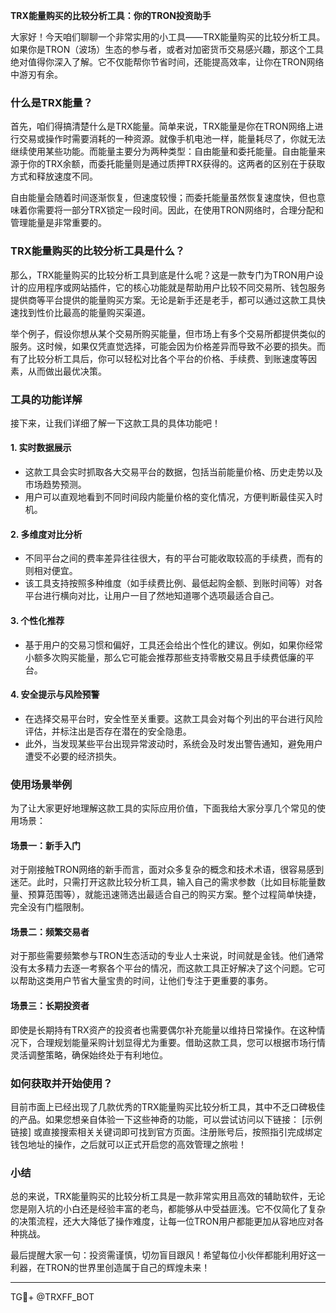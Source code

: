 **TRX能量购买的比较分析工具：你的TRON投资助手**

大家好！今天咱们聊聊一个非常实用的小工具——TRX能量购买的比较分析工具。如果你是TRON（波场）生态的参与者，或者对加密货币交易感兴趣，那这个工具绝对值得你深入了解。它不仅能帮你节省时间，还能提高效率，让你在TRON网络中游刃有余。

### 什么是TRX能量？

首先，咱们得搞清楚什么是TRX能量。简单来说，TRX能量是你在TRON网络上进行交易或操作时需要消耗的一种资源。就像手机电池一样，能量耗尽了，你就无法继续使用某些功能。而能量主要分为两种类型：自由能量和委托能量。自由能量来源于你的TRX余额，而委托能量则是通过质押TRX获得的。这两者的区别在于获取方式和释放速度不同。

自由能量会随着时间逐渐恢复，但速度较慢；而委托能量虽然恢复速度快，但也意味着你需要将一部分TRX锁定一段时间。因此，在使用TRON网络时，合理分配和管理能量是非常重要的。

### TRX能量购买的比较分析工具是什么？

那么，TRX能量购买的比较分析工具到底是什么呢？这是一款专门为TRON用户设计的应用程序或网站插件，它的核心功能就是帮助用户比较不同交易所、钱包服务提供商等平台提供的能量购买方案。无论是新手还是老手，都可以通过这款工具快速找到性价比最高的能量购买渠道。

举个例子，假设你想从某个交易所购买能量，但市场上有多个交易所都提供类似的服务。这时候，如果仅凭直觉选择，可能会因为价格差异而导致不必要的损失。而有了比较分析工具后，你可以轻松对比各个平台的价格、手续费、到账速度等因素，从而做出最优决策。

### 工具的功能详解

接下来，让我们详细了解一下这款工具的具体功能吧！

#### 1. **实时数据展示**
   - 这款工具会实时抓取各大交易平台的数据，包括当前能量价格、历史走势以及市场趋势预测。
   - 用户可以直观地看到不同时间段内能量价格的变化情况，方便判断最佳买入时机。

#### 2. **多维度对比分析**
   - 不同平台之间的费率差异往往很大，有的平台可能收取较高的手续费，而有的则相对便宜。
   - 该工具支持按照多种维度（如手续费比例、最低起购金额、到账时间等）对各平台进行横向对比，让用户一目了然地知道哪个选项最适合自己。

#### 3. **个性化推荐**
   - 基于用户的交易习惯和偏好，工具还会给出个性化的建议。例如，如果你经常小额多次购买能量，那么它可能会推荐那些支持零散交易且手续费低廉的平台。

#### 4. **安全提示与风险预警**
   - 在选择交易平台时，安全性至关重要。这款工具会对每个列出的平台进行风险评估，并标注出是否存在潜在的安全隐患。
   - 此外，当发现某些平台出现异常波动时，系统会及时发出警告通知，避免用户遭受不必要的经济损失。

### 使用场景举例

为了让大家更好地理解这款工具的实际应用价值，下面我给大家分享几个常见的使用场景：

#### 场景一：新手入门
对于刚接触TRON网络的新手而言，面对众多复杂的概念和技术术语，很容易感到迷茫。此时，只需打开这款比较分析工具，输入自己的需求参数（比如目标能量数量、预算范围等），就能迅速筛选出最适合自己的购买方案。整个过程简单快捷，完全没有门槛限制。

#### 场景二：频繁交易者
对于那些需要频繁参与TRON生态活动的专业人士来说，时间就是金钱。他们通常没有太多精力去逐一考察各个平台的情况，而这款工具正好解决了这个问题。它可以帮助这类用户节省大量宝贵的时间，让他们专注于更重要的事务。

#### 场景三：长期投资者
即使是长期持有TRX资产的投资者也需要偶尔补充能量以维持日常操作。在这种情况下，合理规划能量采购计划显得尤为重要。借助这款工具，您可以根据市场行情灵活调整策略，确保始终处于有利地位。

### 如何获取并开始使用？

目前市面上已经出现了几款优秀的TRX能量购买比较分析工具，其中不乏口碑极佳的产品。如果您想亲自体验一下这些神奇的功能，可以尝试访问以下链接：
[示例链接] 或直接搜索相关关键词即可找到官方页面。注册账号后，按照指引完成绑定钱包地址的操作，之后就可以正式开启您的高效管理之旅啦！

### 小结

总的来说，TRX能量购买的比较分析工具是一款非常实用且高效的辅助软件，无论您是刚入坑的小白还是经验丰富的老鸟，都能够从中受益匪浅。它不仅简化了复杂的决策流程，还大大降低了操作难度，让每一位TRON用户都能更加从容地应对各种挑战。

最后提醒大家一句：投资需谨慎，切勿盲目跟风！希望每位小伙伴都能利用好这一利器，在TRON的世界里创造属于自己的辉煌未来！

---

TG💪+ @TRXFF_BOT